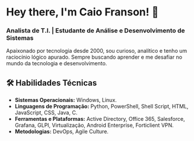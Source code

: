 # Hey there, I'm Caio Franson! 👋

### Analista de T.I. | Estudante de Análise e Desenvolvimento de Sistemas

Apaixonado por tecnologia desde 2000, sou curioso, analítico e tenho um raciocínio lógico apurado. Sempre buscando aprender e me desafiar no mundo da tecnologia e desenvolvimento.

## 🛠️ **Habilidades Técnicas**

- **Sistemas Operacionais:** Windows, Linux.
- **Linguagens de Programação:** Python, PowerShell, Shell Script, HTML, JavaScript, CSS, Java, C.
- **Ferramentas e Plataformas:** Active Directory, Office 365, Salesforce, Grafana, GLPI, Virtualização, Android Enterprise, Forticlient VPN.
- **Metodologias:** DevOps, Agile Culture.
